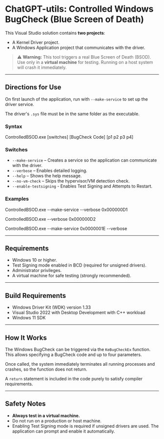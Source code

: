 # ChatGPT-utils: Controlled Windows BugCheck (Blue Screen of Death)

This Visual Studio solution contains **two projects**:

* A Kernel Driver project.
* A Windows Application project that communicates with the driver.

> ⚠️ **Warning:** This tool triggers a real Blue Screen of Death (BSOD). Use only in a **virtual machine** for testing. Running on a host system will crash it immediately.

---

## Directions for Use

On first launch of the application, run with `--make-service` to set up the driver service.  

The driver's `.sys` file must be in the same folder as the executable.

### Syntax

ControlledBSOD.exe [switches] [BugCheck Code] [p1 p2 p3 p4]


### Switches

* `--make-service` – Creates a service so the application can communicate with the driver.
* `--verbose` – Enables detailed logging.
* `--help` – Shows the help message.
* `--no-vm-check` – Skips the hypervisor/VM detection check.
* `--enable-testsigning` - Enables Test Signing and Attempts to Restart.
### Examples

ControlledBSOD.exe --make-service --verbose 0x000000D1

ControlledBSOD.exe --verbose 0x000000D2

ControlledBSOD.exe --make-service 0x0000001E --verbose


---

## Requirements

* Windows 10 or higher.
* Test Signing mode enabled in BCD (required for unsigned drivers).
* Administrator privileges.
* A virtual machine for safe testing (strongly recommended).

---

## Build Requirements

* Windows Driver Kit (WDK) version 1.33
* Visual Studio 2022 with Desktop Development with C++ workload
* Windows 11 SDK

---

## How It Works

The Windows BugCheck can be triggered via the `KeBugCheckEx` function. This allows specifying a BugCheck code and up to four parameters.  

Once called, the system immediately terminates all running processes and crashes, so the function does not return.  

A `return` statement is included in the code purely to satisfy compiler requirements.

---

## Safety Notes

* **Always test in a virtual machine.**  
* Do not run on a production or host machine.  
* Enabling Test Signing mode is required if unsigned drivers are used. The application can prompt and enable it automatically.
